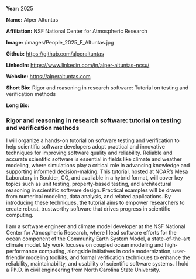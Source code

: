 **Year:** 2025

**Name:** Alper Altuntas

**Affiliation:** NSF National Center for Atmospheric Research

**Image:** /images/People_2025_F_Altuntas.jpg

**Github:** https://github.com/alperaltuntas

**LinkedIn:** https://www.linkedin.com/in/alper-altuntas-ncsu/

**Website:** https://alperaltuntas.com

**Short Bio:** Rigor and reasoning in research software: Tutorial on testing and verification methods

**Long Bio:**

### Rigor and reasoning in research software: tutorial on testing and verification methods

I will organize a hands-on tutorial on software testing and verification to help scientific software developers adopt practical and innovative techniques for improving software quality and reliability. Reliable and accurate scientific software is essential in fields like climate and weather modeling, where simulations play a critical role in advancing knowledge and supporting informed decision-making. This tutorial, hosted at NCAR’s Mesa Laboratory in Boulder, CO, and available in a hybrid format, will cover key topics such as unit testing, property-based testing, and architectural reasoning in scientific software design. Practical examples will be drawn from numerical modeling, data analysis, and related applications. By introducing these techniques, the tutorial aims to empower researchers to create robust, trustworthy software that drives progress in scientific computing.

I am a software engineer and climate model developer at the NSF National Center for Atmospheric Research, where I lead software efforts for the ocean component of the Community Earth System Model, a state-of-the-art climate model. My work focuses on coupled ocean modeling and high-performance computing, alongside initiatives in code modernization, user-friendly modeling toolkits, and formal verification techniques to enhance the reliability, maintainability, and usability of scientific software systems. I hold a Ph.D. in civil engineering from North Carolina State University.

<!-- ### Selected Resources -->

<!-- <a href="url" class="link-row">Text</a> -->
